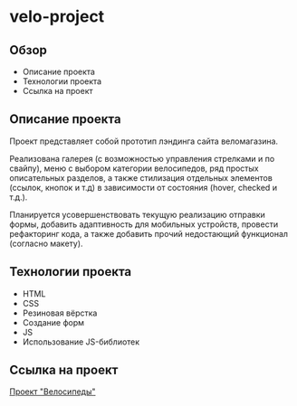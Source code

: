 # velo-project


## Обзор

* Описание проекта
* Технологии проекта
* Ссылка на проект

## Описание проекта

Проект представляет собой прототип лэндинга сайта веломагазина.

Реализована галерея (с возможностью управления стрелками и по свайпу), меню с выбором категории велосипедов, ряд простых описательных разделов, а также стилизация отдельных элементов (ссылок, кнопок и т.д) в зависимости от состояния (hover, checked и т.д.).

Планируется усовершенствовать текущую реализацию отправки формы, добавить адаптивность для мобильных устройств, провести рефакторинг кода, а также добавить прочий недостающий функционал (согласно макету).


## Технологии проекта

* HTML
* CSS
* Резиновая вёрстка
* Создание форм
* JS
* Использование JS-библиотек


## Ссылка на проект

[Проект "Велосипеды"](https://lizonkisel.github.io/velo-project/)